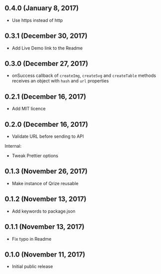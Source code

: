 ## 0.4.0 (January 8, 2017)

- Use https instead of http


## 0.3.1 (December 30, 2017)

- Add Live Demo link to the Readme


## 0.3.0 (December 27, 2017)

- onSuccess callback of `createImg`, `createSvg` and `createTable` methods receives an object with `hash` and `url` properties


## 0.2.1 (December 16, 2017)

- Add MIT licence


## 0.2.0 (December 16, 2017)

- Validate URL before sending to API

Internal:

- Tweak Prettier options


## 0.1.3 (November 26, 2017)

- Make instance of Qrize reusable


## 0.1.2 (November 13, 2017)

- Add keywords to package.json


## 0.1.1 (November 13, 2017)

- Fix typo in Readme


## 0.1.0 (November 11, 2017)

- Initial public release
